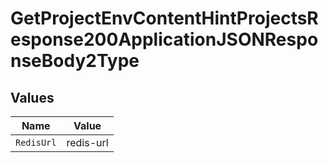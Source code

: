 # GetProjectEnvContentHintProjectsResponse200ApplicationJSONResponseBody2Type


## Values

| Name       | Value      |
| ---------- | ---------- |
| `RedisUrl` | redis-url  |